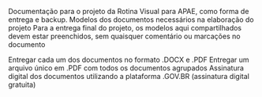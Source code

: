 Documentação para o projeto da Rotina Visual para APAE, como forma de entrega e backup.
Modelos dos documentos necessários na elaboração do projeto
Para a entrega final do projeto, os modelos aqui compartilhados devem estar preenchidos, sem quaisquer comentário ou marcações no documento

Entregar cada um dos documentos no formato .DOCX e .PDF
Entregar um arquivo único em .PDF com todos os documentos agrupados
Assinatura digital dos documentos utilizando a plataforma .GOV.BR (assinatura digital gratuita)
